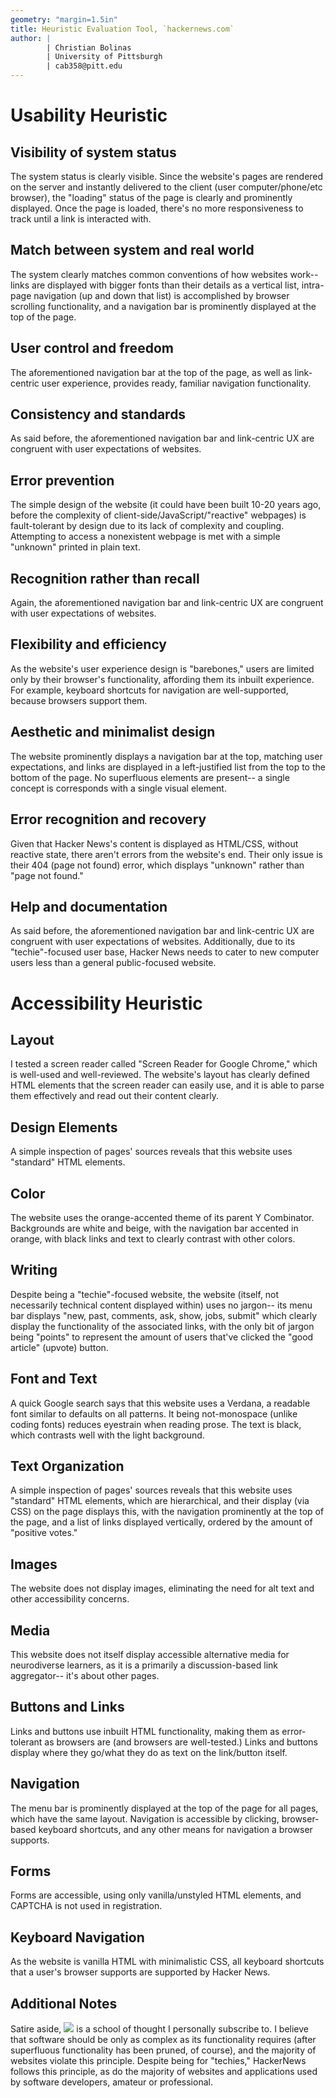 ```yaml
---
geometry: "margin=1.5in"
title: Heuristic Evaluation Tool, `hackernews.com`
author: |
        | Christian Bolinas
        | University of Pittsburgh
        | cab358@pitt.edu
---
```

# Usability Heuristic
## Visibility of system status
The system status is clearly visible. Since the website's pages are rendered on the server and instantly delivered to the client (user computer/phone/etc browser), the "loading" status of the page is clearly and prominently displayed. Once the page is loaded, there's no more responsiveness to track until a link is interacted with.

## Match between system and real world
The system clearly matches common conventions of how websites work-- links are displayed with bigger fonts than their details as a vertical list, intra-page navigation (up and down that list) is accomplished by browser scrolling functionality, and a navigation bar is prominently displayed at the top of the page.

## User control and freedom
The aforementioned navigation bar at the top of the page, as well as link-centric user experience, provides ready, familiar navigation functionality.

## Consistency and standards
As said before, the aforementioned navigation bar and link-centric UX are congruent with user expectations of websites.

## Error prevention
The simple design of the website (it could have been built 10-20 years ago, before the complexity of client-side/JavaScript/"reactive" webpages) is fault-tolerant by design due to its lack of complexity and coupling. Attempting to access a nonexistent webpage is met with a simple "unknown" printed in plain text. 

## Recognition rather than recall
Again, the aforementioned navigation bar and link-centric UX are congruent with user expectations of websites.

## Flexibility and efficiency
As the website's user experience design is "barebones," users are limited only by their browser's functionality, affording them its inbuilt experience. For example, keyboard shortcuts for navigation are well-supported, because browsers support them. 

## Aesthetic and minimalist design
The website prominently displays a navigation bar at the top, matching user expectations, and links are displayed in a left-justified list from the top to the bottom of the page. No superfluous elements are present-- a single concept is corresponds with a single visual element.

## Error recognition and recovery
Given that Hacker News's content is displayed as HTML/CSS, without reactive state, there aren't errors from the website's end. Their only issue is their 404 (page not found) error, which displays "unknown" rather than "page not found."

## Help and documentation
As said before, the aforementioned navigation bar and link-centric UX are congruent with user expectations of websites. Additionally, due to its "techie"-focused user base, Hacker News needs to cater to new computer users less than a general public-focused website.

# Accessibility Heuristic
## Layout
I tested a screen reader called "Screen Reader for Google Chrome," which is well-used and well-reviewed. The website's layout has clearly defined HTML elements that the screen reader can easily use, and it is able to parse them effectively and read out their content clearly.

## Design Elements
A simple inspection of pages' sources reveals that this website uses "standard" HTML elements.

## Color
The website uses the orange-accented theme of its parent Y Combinator. Backgrounds are white and beige, with the navigation bar accented in orange, with black links and text to clearly contrast with other colors.

## Writing
Despite being a "techie"-focused website, the website (itself, not necessarily technical content displayed within) uses no jargon-- its menu bar displays "new, past, comments, ask, show, jobs, submit" which clearly display the functionality of the associated links, with the only bit of jargon being "points" to represent the amount of users that've clicked the "good article" (upvote) button.

## Font and Text
A quick Google search says that this website uses a Verdana, a readable font similar to defaults on all patterns. It being not-monospace (unlike coding fonts) reduces eyestrain when reading prose. The text is black, which contrasts well with the light background.

## Text Organization
A simple inspection of pages' sources reveals that this website uses "standard" HTML elements, which are hierarchical, and their display (via CSS) on the page displays this, with the navigation prominently at the top of the page, and a list of links displayed vertically, ordered by the amount of "positive votes."

## Images
The website does not display images, eliminating the need for alt text and other accessibility concerns.

## Media
This website does not itself display accessible alternative media for neurodiverse learners, as it is a primarily a discussion-based link aggregator-- it's about other pages.

## Buttons and Links
Links and buttons use inbuilt HTML functionality, making them as error-tolerant as browsers are (and browsers are well-tested.) Links and buttons display where they go/what they do as text on the link/button itself.

## Navigation
The menu bar is prominently displayed at the top of the page for all pages, which have the same layout. Navigation is accessible by clicking, browser-based keyboard shortcuts, and any other means for navigation a browser supports.

## Forms
Forms are accessible, using only vanilla/unstyled HTML elements, and CAPTCHA is not used in registration.

## Keyboard Navigation
As the website is vanilla HTML with minimalistic CSS, all keyboard shortcuts that a user's browser supports are supported by Hacker News.

## Additional Notes
Satire aside, ![](https://thebestmotherfucking.website/) is a school of thought I personally subscribe to. I believe that software should be only as complex as its functionality requires (after superfluous functionality has been pruned, of course), and the majority of websites violate this principle. Despite being for "techies," HackerNews follows this principle, as do the majority of websites and applications used by software developers, amateur or professional.
